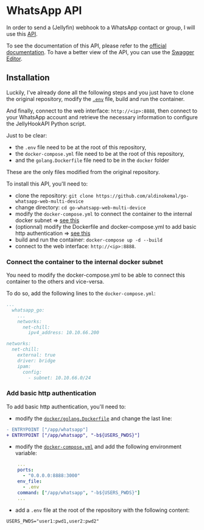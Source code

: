# WhatsApp API

In order to send a (Jellyfin) webhook to a WhatsApp contact or group, I will use this [API](https://github.com/aldinokemal/go-whatsapp-web-multidevice).

To see the documentation of this API, please refer to the [official documentation](https://github.com/aldinokemal/go-whatsapp-web-multidevice/blob/main/docs/openapi.yaml).
To have a better view of the API, you can use the [Swagger Editor](https://editor.swagger.io/?url=https://raw.githubusercontent.com/aldinokemal/go-whatsapp-web-multidevice/main/docs/openapi.yaml).

## Installation

Luckily, I've already done all the following steps and you just have to clone the original repository, modify the [`.env`](.env) file, build and run the container.

And finally, connect to the web interface: `http://<ip>:8888`, then connect to your WhatsApp account and retrieve the necessary information to configure the JellyHookAPI Python script.

Just to be clear:

- the `.env` file need to be at the root of this repository,
- the `docker-compose.yml` file need to be at the root of this repository,
- and the `golang.Dockerfile` file need to be in the `docker` folder

These are the only files modified from the original repository.

To install this API, you'll need to:

- clone the repository: `git clone https://github.com/aldinokemal/go-whatsapp-web-multi-device`
- change directory: `cd go-whatsapp-web-multi-device`
- modify the `docker-compose.yml` to connect the container to the internal docker subnet => [see this](#connect-the-container-to-the-internal-docker-subnet)
- (optionnal) modify the Dockerfile and docker-compose.yml to add basic http authentication => [see this](#add-basic-http-authentication)
- build and run the container: `docker-compose up -d --build`
- connect to the web interface: `http://<ip>:8888`.

### Connect the container to the internal docker subnet

You need to modify the docker-compose.yml to be able to connect this container to the others and vice-versa.

To do so, add the following lines to the `docker-compose.yml`:

```yml
...
  whatsapp_go:
    ...
    networks:
      net-chill:
        ipv4_address: 10.10.66.200

networks:
  net-chill:
    external: true
    driver: bridge
    ipam:
      config:
        - subnet: 10.10.66.0/24
```

### Add basic http authentication

To add basic http authentication, you'll need to:

- modify the [`docker/golang.Dockerfile`](docker/golang.Dockerfile) and change the last line:

```diff
- ENTRYPOINT ["/app/whatsapp"]
+ ENTRYPOINT ["/app/whatsapp", "-b${USERS_PWDS}"]
```

- modify the [`docker-compose.yml`](docker-compose.yml) and add the following environment variable:

```yml
    ...
    ports:
      - "0.0.0.0:8888:3000"
    env_file:
      - .env
    command: ["/app/whatsapp", "-b${USERS_PWDS}"]
    ...
```

- add a `.env` file at the root of the repository with the following content:

```env
USERS_PWDS="user1:pwd1,user2:pwd2"
```

